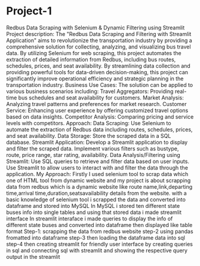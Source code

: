 # Project-1
Redbus Data Scraping with Selenium &amp; Dynamic Filtering using Streamlit
Project description:
The "Redbus Data Scraping and Filtering with Streamlit Application" aims to revolutionize the transportation industry by providing a comprehensive solution for collecting, analyzing, and visualizing bus travel data. By utilizing Selenium for web scraping, this project automates the extraction of detailed information from Redbus, including bus routes, schedules, prices, and seat availability. By streamlining data collection and providing powerful tools for data-driven decision-making, this project can significantly improve operational efficiency and strategic planning in the transportation industry.
Business Use Cases:
The solution can be applied to various business scenarios including:
Travel Aggregators: Providing real-time bus schedules and seat availability for customers.
Market Analysis: Analyzing travel patterns and preferences for market research.
Customer Service: Enhancing user experience by offering customized travel options based on data insights.
Competitor Analysis: Comparing pricing and service levels with competitors.
Approach:
Data Scraping:
Use Selenium to automate the extraction of Redbus data including routes, schedules, prices, and seat availability.
Data Storage:
Store the scraped data in a SQL database.
Streamlit Application:
Develop a Streamlit application to display and filter the scraped data.
Implement various filters such as bustype, route, price range, star rating, availability.
Data Analysis/Filtering using Streamlit:
Use SQL queries to retrieve and filter data based on user inputs.
Use Streamlit to allow users to interact with and filter the data through the application.
My Approach:
Firstly I used selenium tool to scrap data which one of HTML tool from dynamic website and my project is about scrapping data from redbus which is a dynamic website like route name,link,departing time,arrival time,duration,seatsavailability details from the website.
with a basic knowledge of selenium tool  i scrapped the data and converted into dataframe and stored into MySQL 
In MySQL i stored ten different state buses info into single tables and using that stored data i made streamlit interface
In streamlit interaface i made queries to display the info of different state buses and converted into dataframe then displayed like table format 
Step-1:
scrapping the data from redbus website
step-2
using pandas fromatted into dataframe
step-3
then loading the dataframe data into sql
step-4
then creating streamlit for friendly user interface
by creating queries in sql and connecting sql with streamlit and showing the respective query output in the streamlit

